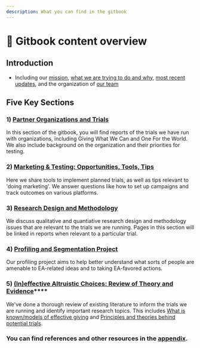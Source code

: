 ```yaml
---
description: What you can find in the gitbook
---
```


# 📕 Gitbook content overview

## **Introduction**

* Including our [mission](./), [what we are trying to do and why](overview-ea-forum-post.md), [most recent updates](tip-o-the-spear.md), and the organization of [our team](our-team-and-resources.md)

## Five Key Sections

### 1) [Partner Organizations and Trials](partner-organizations-and-trials/section-introduction.md)

In this section of the gitbook, you will find reports of the trials we have run with organizations, including Giving What We Can and One For the World. We also include background on the organization and their priorities for testing.&#x20;

### 2) [Marketing & Testing: Opportunities, Tools, Tips](marketing-and-testing-opportunities-tools-tips/section-introduction-wip.md)

Here we share tools to implement planned trials, as well as tips relevant to 'doing marketing'. We answer questions like how to set up campaigns and track outcomes on various platforms.  &#x20;

### 3) [Research Design and Methodology](methodological-discussion/section-introduction-wip.md)

We discuss qualitative and quantiative research design and methodology issues that are relevant to the trials we are running. Pages in this section will be linked in reports when relevant to a particular trial.  &#x20;

### 4) [Profiling and Segmentation Project](profiling-and-segmentation/section-introduction.md)

Our profiling project aims to help better understand what sorts of people are amenable to EA-related ideas and to taking EA-favored actions. &#x20;

### **5)** [**(In)effective Altruistic Choices: Review of Theory and Evidence**](background/section-introduction.md)****

We've done a thorough review of existing literature to inform the trials we are running and identify important research topics.  This includes [What is known/models of effective giving](background/models-theories-psychological-norms.md) and [Principles and theories behind potential trials](background/tools-and-trials-overview/tools-interventions-principles.md).

### You can find references and other resources in the [appendix](https://app.gitbook.com/o/-MfFk4CTSGwVOPkwnRgx/s/a3YtWoUiYYfiEQrBNztC/\~/changes/7Q4Bqy0OMc9U0FHT6mkP/appendix/how-this-gitbook-works).
